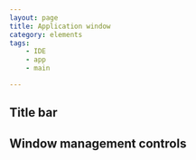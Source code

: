 ```yaml
---
layout: page
title: Application window
category: elements
tags:
    - IDE
    - app
    - main

---
```


## Title bar

## Window management controls
